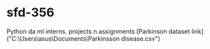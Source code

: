 # sfd-356
Python da ml interns. projects n assignments
[Parkinson dataset link]("C:\Users\asus\Documents\Parkinsson disease.csv")
